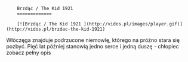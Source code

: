 
        Brzdąc / The Kid 1921 
        =============
        
        [![Brzdąc / The Kid 1921 ](http://vidos.pl/images/player.gif)](http://vidos.pl/brzdac-the-kid-1921)
        
        
 Włóczęga znajduje podrzucone niemowlę, którego na próżno stara się pozbyć. Pięć lat później stanowią jedno serce i jedną duszę - chłopiec zobacz pełny opis
    